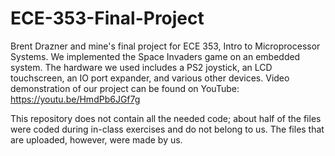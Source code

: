 # ECE-353-Final-Project
Brent Drazner and mine's final project for ECE 353, Intro to Microprocessor Systems. We implemented the Space Invaders game on an embedded 
system. The hardware we used includes a PS2 joystick, an LCD touchscreen, an IO port expander, and various other devices. Video 
demonstration of our project can be found on YouTube: https://youtu.be/HmdPb6JGf7g

This repository does not contain all the needed code; about half of the files were coded during in-class exercises and do not belong to 
us. The files that are uploaded, however, were made by us.
